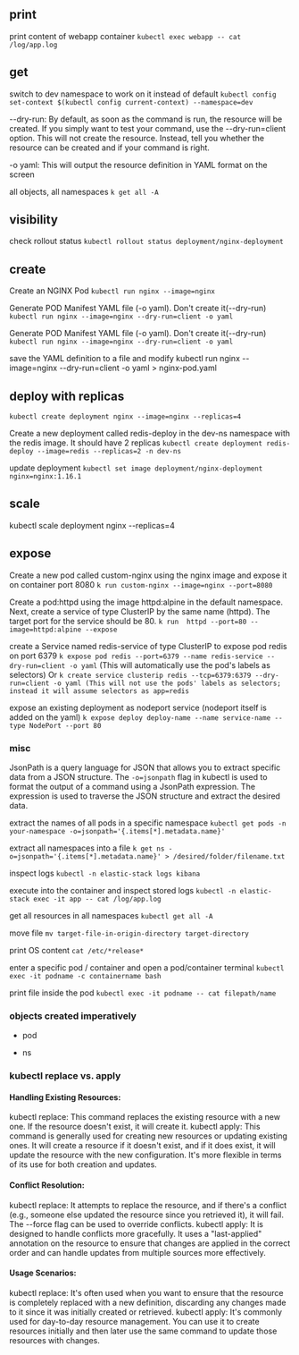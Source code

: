 
## print

print content of webapp container
`kubectl exec webapp -- cat /log/app.log`


## get

switch to dev namespace to work on it instead of default
`kubectl config set-context $(kubectl config current-context) --namespace=dev`

--dry-run: By default, as soon as the command is run, the resource will be created. If you simply want to test your command, use the --dry-run=client option. This will not create the resource. Instead, tell you whether the resource can be created and if your command is right.

-o yaml: This will output the resource definition in YAML format on the screen



all objects, all namespaces
`k get all -A`

## visibility
check rollout status
`kubectl rollout status deployment/nginx-deployment`

## create

Create an NGINX Pod
`kubectl run nginx --image=nginx`

Generate POD Manifest YAML file (-o yaml). Don't create it(--dry-run)
`kubectl run nginx --image=nginx --dry-run=client -o yaml`

Generate POD Manifest YAML file (-o yaml). Don't create it(--dry-run)
`kubectl run nginx --image=nginx --dry-run=client -o yaml`

save the YAML definition to a file and modify
kubectl run nginx --image=nginx --dry-run=client -o yaml > nginx-pod.yaml

## deploy with replicas

`kubectl create deployment nginx --image=nginx --replicas=4`

Create a new deployment called redis-deploy in the dev-ns namespace with the redis image. It should have 2 replicas
`kubectl create deployment redis-deploy --image=redis --replicas=2 -n dev-ns`

update deployment
`kubectl set image deployment/nginx-deployment nginx=nginx:1.16.1`

## scale

kubectl scale deployment nginx --replicas=4


## 

## expose

Create a new pod called custom-nginx using the nginx image and expose it on container port 8080
`k run custom-nginx --image=nginx --port=8080`

Create a pod:httpd using the image httpd:alpine in the default namespace.
Next, create a service of type ClusterIP by the same name (httpd). The target port for the service should be 80.
`k run  httpd --port=80 --image=httpd:alpine --expose`

create a Service named redis-service of type ClusterIP to expose pod redis on port 6379
`k expose pod redis --port=6379 --name redis-service --dry-run=client -o yaml`
(This will automatically use the pod's labels as selectors)
Or
`k create service clusterip redis --tcp=6379:6379 --dry-run=client -o yaml (This will not use the pods' labels as selectors; instead it will assume selectors as app=redis`

expose an existing deployment as nodeport service (nodeport itself is added on the yaml)
`k expose deploy deploy-name --name service-name --type NodePort --port 80`

### misc
JsonPath is a query language for JSON that allows you to extract specific data from a JSON structure.
The `-o=jsonpath` flag in kubectl is used to format the output of a command using a JsonPath expression.
The expression is used to traverse the JSON structure and extract the desired data.

extract the names of all pods in a specific namespace
`kubectl get pods -n your-namespace -o=jsonpath='{.items[*].metadata.name}'`

extract all namespaces into a file
`k get ns -o=jsonpath='{.items[*].metadata.name}' > /desired/folder/filename.txt`


inspect logs 
`kubectl -n elastic-stack logs kibana`



execute into the container and inspect stored logs
`kubectl -n elastic-stack exec -it app -- cat /log/app.log`

get all resources in all namespaces
`kubectl get all -A`


move file
`mv target-file-in-origin-directory target-directory`

print OS content
`cat /etc/*release*`

enter a specific pod / container and open a pod/container terminal
`kubectl exec -it podname -c containername bash`

print file inside the pod
`kubectl exec -it podname -- cat filepath/name`

### objects created imperatively
* pod


* ns



### kubectl replace vs. apply

#### Handling Existing Resources:

kubectl replace: This command replaces the existing resource with a new one. If the resource doesn't exist, it will create it.
kubectl apply: This command is generally used for creating new resources or updating existing ones. It will create a resource if it doesn't exist, and if it does exist, it will update the resource with the new configuration. It's more flexible in terms of its use for both creation and updates.

#### Conflict Resolution:

kubectl replace: It attempts to replace the resource, and if there's a conflict (e.g., someone else updated the resource since you retrieved it), it will fail. The --force flag can be used to override conflicts.
kubectl apply: It is designed to handle conflicts more gracefully. It uses a "last-applied" annotation on the resource to ensure that changes are applied in the correct order and can handle updates from multiple sources more effectively.

#### Usage Scenarios:

kubectl replace: It's often used when you want to ensure that the resource is completely replaced with a new definition, discarding any changes made to it since it was initially created or retrieved.
kubectl apply: It's commonly used for day-to-day resource management. You can use it to create resources initially and then later use the same command to update those resources with changes.